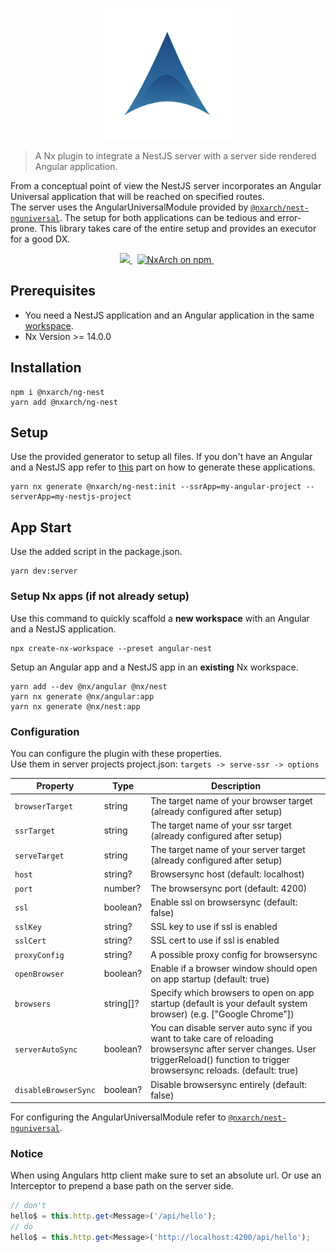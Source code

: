 <p align="center">
 <img width="40%" height="40%" src="https://raw.githubusercontent.com/nxarch/nxarch/master/assets/nxarch.png">
</p>

> A Nx plugin to integrate a NestJS server with a server side rendered Angular application.

From a conceptual point of view the NestJS server incorporates an Angular Universal application that will be reached on
specified
routes.<br>
The server uses the AngularUniversalModule provided
by [`@nxarch/nest-nguniversal`](https://github.com/nxarch/nest-nguniversal).
The setup for both applications can be tedious and error-prone. This library takes care of the entire setup and provides
an executor for a good DX.

<p align="center">
<a href="https://github.com/nxarch/nxarch/actions/workflows/ci.yml">
  <img src="https://github.com/nxarch/nxarch/actions/workflows/ci.yml/badge.svg" />
</a>&nbsp;

<a href="https://www.npmjs.com/@nxarch/ng-nest">
  <img src="https://img.shields.io/npm/v/@nxarch/ng-nest.svg?logo=npm&logoColor=fff&label=NPM+package&color=limegreen" alt="NxArch on npm" />
</a>&nbsp;
</p>

## Prerequisites

- You need a NestJS application and an Angular application in the same [workspace](#setup-nx-apps-if-not-already-setup).
- Nx Version >= 14.0.0

## Installation

```
npm i @nxarch/ng-nest
yarn add @nxarch/ng-nest
```

## Setup

Use the provided generator to setup all files.
If you don't have an Angular and a NestJS app refer to [this](#setup-nx-apps-if-not-already-setup) part on how to
generate these
applications.

```
yarn nx generate @nxarch/ng-nest:init --ssrApp=my-angular-project --serverApp=my-nestjs-project
```

## App Start

Use the added script in the package.json.

```
yarn dev:server
```

### Setup Nx apps (if not already setup)

Use this command to quickly scaffold a **new workspace** with an Angular and a NestJS application.

```
npx create-nx-workspace --preset angular-nest
```

Setup an Angular app and a NestJS app in an **existing** Nx workspace.

```
yarn add --dev @nx/angular @nx/nest
yarn nx generate @nx/angular:app
yarn nx generate @nx/nest:app
```

### Configuration

You can configure the plugin with these properties. <br>
Use them in server projects project.json: `targets -> serve-ssr -> options`

| Property             | Type      | Description                                                                                                                                                                            |
|----------------------|-----------|----------------------------------------------------------------------------------------------------------------------------------------------------------------------------------------|
| `browserTarget`      | string    | The target name of your browser target (already configured after setup)                                                                                                                |
| `ssrTarget`          | string    | The target name of your ssr target (already configured after setup)                                                                                                                    |
| `serveTarget`        | string    | The target name of your server target (already configured after setup)                                                                                                                 |
| `host`               | string?   | Browsersync host (default: localhost)                                                                                                                                                  |
| `port`               | number?   | The browsersync port (default: 4200)                                                                                                                                                   |
| `ssl`                | boolean?  | Enable ssl on browsersync (default: false)                                                                                                                                             |
| `sslKey`             | string?   | SSL key to use if ssl is enabled                                                                                                                                                       |
| `sslCert`            | string?   | SSL cert to use if ssl is enabled                                                                                                                                                      |
| `proxyConfig`        | string?   | A possible proxy config for browsersync                                                                                                                                                |
| `openBrowser`        | boolean?  | Enable if a browser window should open on app startup (default: true)                                                                                                                  |
| `browsers`           | string[]? | Specify which browsers to open on app startup (default is your default system browser) (e.g. ["Google Chrome"])                                                                        |
| `serverAutoSync`     | boolean?  | You can disable server auto sync if you want to take care of reloading browsersync after server changes. User triggerReload() function to trigger browsersync reloads. (default: true) |
| `disableBrowserSync` | boolean?  | Disable browsersync entirely (default: false)                                                                                                                                          |

For configuring the AngularUniversalModule refer
to [`@nxarch/nest-nguniversal`](https://github.com/nxarch/nest-nguniversal).

### Notice

When using Angulars http client make sure to set an absolute url.
Or use an Interceptor to prepend a base path on the server side.

```ts
// don't
hello$ = this.http.get<Message>('/api/hello');
// do
hello$ = this.http.get<Message>('http://localhost:4200/api/hello');
```
